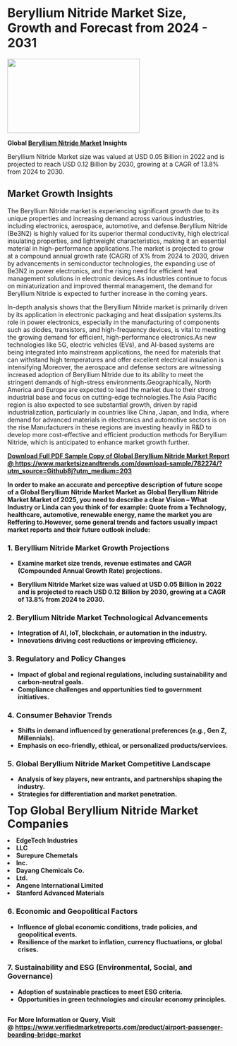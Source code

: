 <H1>Beryllium Nitride Market Size, Growth and Forecast from 2024 - 2031</H1><img class="aligncenter size-medium wp-image-584254" src="https://thirdeyenews.in/wp-content/uploads/2024/09/Global-Market-Research-300x168.jpeg" alt="" width="300" height="168" /><p><strong>Global&nbsp;<a href="https://www.marketsizeandtrends.com/download-sample/782274/?utm_source=Github8j?utm_medium=203">Beryllium Nitride Market</a> Insights</strong></p><p>Beryllium Nitride Market size was valued at USD 0.05 Billion in 2022 and is projected to reach USD 0.12 Billion by 2030, growing at a CAGR of 13.8% from 2024 to 2030.</p><p><h2>Market Growth Insights</h2> <p>The Beryllium Nitride market is experiencing significant growth due to its unique properties and increasing demand across various industries, including electronics, aerospace, automotive, and defense.Beryllium Nitride (Be3N2) is highly valued for its superior thermal conductivity, high electrical insulating properties, and lightweight characteristics, making it an essential material in high-performance applications.The market is projected to grow at a compound annual growth rate (CAGR) of X% from 2024 to 2030, driven by advancements in semiconductor technologies, the expanding use of Be3N2 in power electronics, and the rising need for efficient heat management solutions in electronic devices.As industries continue to focus on miniaturization and improved thermal management, the demand for Beryllium Nitride is expected to further increase in the coming years.</p> <p><strong><a href="sample-download-link"></a></strong></p> <p>In-depth analysis shows that the Beryllium Nitride market is primarily driven by its application in electronic packaging and heat dissipation systems.Its role in power electronics, especially in the manufacturing of components such as diodes, transistors, and high-frequency devices, is vital to meeting the growing demand for efficient, high-performance electronics.As new technologies like 5G, electric vehicles (EVs), and AI-based systems are being integrated into mainstream applications, the need for materials that can withstand high temperatures and offer excellent electrical insulation is intensifying.Moreover, the aerospace and defense sectors are witnessing increased adoption of Beryllium Nitride due to its ability to meet the stringent demands of high-stress environments.Geographically, North America and Europe are expected to lead the market due to their strong industrial base and focus on cutting-edge technologies.The Asia Pacific region is also expected to see substantial growth, driven by rapid industrialization, particularly in countries like China, Japan, and India, where demand for advanced materials in electronics and automotive sectors is on the rise.Manufacturers in these regions are investing heavily in R&D to develop more cost-effective and efficient production methods for Beryllium Nitride, which is anticipated to enhance market growth further.</p> <p><strong><a href="more-details-link"></p><p><span class=""><strong>Download Full PDF Sample Copy of Global Beryllium Nitride Market Report</strong> @ <a href="https://www.marketsizeandtrends.com/download-sample/782274/?utm_source=Github8j?utm_medium=203" target="_blank">https://www.marketsizeandtrends.com/download-sample/782274/?utm_source=Github8j?utm_medium=203</a></span></p><p>In order to make an accurate and perceptive description of future scope of a Global&nbsp;Beryllium Nitride Market Market as Global&nbsp;Beryllium Nitride Market Market of 2025, you need to describe a clear Vision &ndash; What Industry or Linda can you think of for example: Quote from a Technology, healthcare, automotive, renewable energy, name the market you are Reffering to.However, some general trends and factors usually impact market reports and their future outlook include:</p><h3>1.&nbsp;<strong>Beryllium Nitride Market Growth Projections</strong></h3><ul><li>Examine market size trends, revenue estimates and CAGR (Compounded Annual Growth Rate) projections.</li><li><p>Beryllium Nitride Market size was valued at USD 0.05 Billion in 2022 and is projected to reach USD 0.12 Billion by 2030, growing at a CAGR of 13.8% from 2024 to 2030.</p></li></ul><h3>2.&nbsp;<strong>Beryllium Nitride Market Technological Advancements</strong></h3><ul><li>Integration of AI, IoT, blockchain, or automation in the industry.</li><li>Innovations driving cost reductions or improving efficiency.</li></ul><h3>3.&nbsp;<strong>Regulatory and Policy Changes</strong></h3><ul><li>Impact of global and regional regulations, including sustainability and carbon-neutral goals.</li><li>Compliance challenges and opportunities tied to government initiatives.</li></ul><h3>4.&nbsp;<strong>Consumer Behavior Trends</strong></h3><ul><li>Shifts in demand influenced by generational preferences (e.g., Gen Z, Millennials).</li><li>Emphasis on eco-friendly, ethical, or personalized products/services.</li></ul><h3>5.&nbsp;<strong>Global Beryllium Nitride Market Competitive Landscape</strong></h3><ul><li>Analysis of key players, new entrants, and partnerships shaping the industry.</li><li>Strategies for differentiation and market penetration.</li></ul><p data-pm-slice="1 1 []"><span style="color: inherit; font-family: inherit; font-size: 25px;">Top Global Beryllium Nitride Market Companies</span></p><div class="" data-test-id=""><p><li>EdgeTech Industries</li><li>LLC</li><li> Surepure Chemetals</li><li>Inc.</li><li> Dayang Chemicals Co.</li><li>Ltd.</li><li> Angene International Limited</li><li> Stanford Advanced Materials</li></p></div><h3>6.&nbsp;<strong>Economic and Geopolitical Factors</strong></h3><ul><li>Influence of global economic conditions, trade policies, and geopolitical events.</li><li>Resilience of the market to inflation, currency fluctuations, or global crises.</li></ul><h3>7.&nbsp;<strong>Sustainability and ESG (Environmental, Social, and Governance)</strong></h3><ul><li>Adoption of sustainable practices to meet ESG criteria.</li><li>Opportunities in green technologies and circular economy principles.</li></ul><h2><strong style="font-size: 14px;">For More Information or Query, Visit @&nbsp;</strong><a style="background-color: #ffffff; font-size: 14px;" href="https://www.marketsizeandtrends.com/report/beryllium-nitride-market/" target="_blank">https://www.verifiedmarketreports.com/product/airport-passenger-boarding-bridge-market</a></h2>